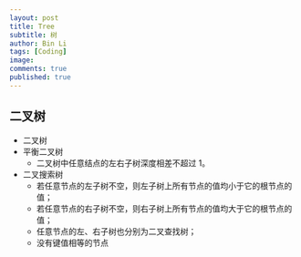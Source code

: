 ```yaml
---
layout: post
title: Tree
subtitle: 树
author: Bin Li
tags: [Coding]
image: 
comments: true
published: true
---
```


## 二叉树
* 二叉树
* 平衡二叉树
    * 二叉树中任意结点的左右子树深度相差不超过 1。
* 二叉搜索树
    * 若任意节点的左子树不空，则左子树上所有节点的值均小于它的根节点的值；
    * 若任意节点的右子树不空，则右子树上所有节点的值均大于它的根节点的值；
    * 任意节点的左、右子树也分别为二叉查找树；
    * 没有键值相等的节点
